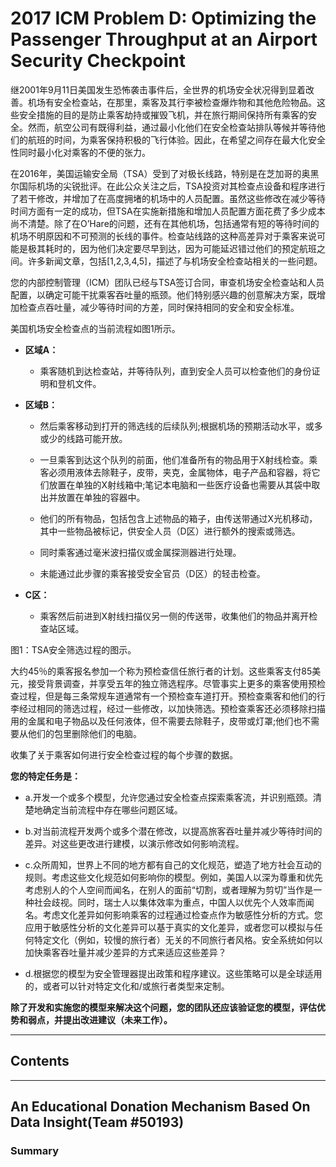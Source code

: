 # 2017 ICM Problem D: Optimizing the Passenger Throughput at an Airport Security Checkpoint


继2001年9月11日美国发生恐怖袭击事件后，全世界的机场安全状况得到显着改善。机场有安全检查站，在那里，乘客及其行李被检查爆炸物和其他危险物品。这些安全措施的目的是防止乘客劫持或摧毁飞机，并在旅行期间保持所有乘客的安全。然而，航空公司有既得利益，通过最小化他们在安全检查站排队等候并等待他们的航班的时间，为乘客保持积极的飞行体验。因此，在希望之间存在最大化安全性同时最小化对乘客的不便的张力。

在2016年，美国运输安全局（TSA）受到了对极长线路，特别是在芝加哥的奥黑尔国际机场的尖锐批评。在此公众关注之后，TSA投资对其检查点设备和程序进行了若干修改，并增加了在高度拥堵的机场中的人员配置。虽然这些修改在减少等待时间方面有一定的成功，但TSA在实施新措施和增加人员配置方面花费了多少成本尚不清楚。除了在O’Hare的问题，还有在其他机场，包括通常有短的等待时间的机场不明原因和不可预测的长线的事件。检查站线路的这种高差异对于乘客来说可能是极其耗时的，因为他们决定要尽早到达，因为可能延迟错过他们的预定航班之间。许多新闻文章，包括[1,2,3,4,5]，描述了与机场安全检查站相关的一些问题。

您的内部控制管理（ICM）团队已经与TSA签订合同，审查机场安全检查站和人员配置，以确定可能干扰乘客吞吐量的瓶颈。他们特别感兴趣的创意解决方案，既增加检查点吞吐量，减少等待时间的方差，同时保持相同的安全和安全标准。

美国机场安全检查点的当前流程如图1所示。

 + **区域A：**

     + 乘客随机到达检查站，并等待队列，直到安全人员可以检查他们的身份证明和登机文件。

 + **区域B：**

     + 然后乘客移动到打开的筛选线的后续队列;根据机场的预期活动水平，或多或少的线路可能开放。

     + 一旦乘客到达这个队列的前面，他们准备所有的物品用于X射线检查。乘客必须用液体去除鞋子，皮带，夹克，金属物体，电子产品和容器，将它们放置在单独的X射线箱中;笔记本电脑和一些医疗设备也需要从其袋中取出并放置在单独的容器中。

     + 他们的所有物品，包括包含上述物品的箱子，由传送带通过X光机移动，其中一些物品被标记，供安全人员（D区）进行额外的搜索或筛选。

     + 同时乘客通过毫米波扫描仪或金属探测器进行处理。

     + 未能通过此步骤的乘客接受安全官员（D区）的轻击检查。

 + **C区：**

     + 乘客然后前进到X射线扫描仪另一侧的传送带，收集他们的物品并离开检查站区域。

图1：TSA安全筛选过程的图示。

大约45％的乘客报名参加一个称为预检查信任旅行者的计划。这些乘客支付85美元，接受背景调查，并享受五年的独立筛选程序。尽管事实上更多的乘客使用预检查过程，但是每三条常规车道通常有一个预检查车道打开。预检查乘客和他们的行李经过相同的筛选过程，经过一些修改，以加快筛选。预检查乘客还必须移除扫描用的金属和电子物品以及任何液体，但不需要去除鞋子，皮带或灯罩;他们也不需要从他们的包里删除他们的电脑。

收集了关于乘客如何进行安全检查过程的每个步骤的数据。

**您的特定任务是：**

 + a.开发一个或多个模型，允许您通过安全检查点探索乘客流，并识别瓶颈。清楚地确定当前流程中存在哪些问题区域。

 + b.对当前流程开发两个或多个潜在修改，以提高旅客吞吐量并减少等待时间的差异。对这些更改进行建模，以演示修改如何影响流程。

 + c.众所周知，世界上不同的地方都有自己的文化规范，塑造了地方社会互动的规则。考虑这些文化规范如何影响你的模型。例如，美国人以深为尊重和优先考虑别人的个人空间而闻名，在别人的面前“切割，或者理解为剪切”当作是一种社会歧视。同时，瑞士人以集体效率为重点，中国人以优先个人效率而闻名。考虑文化差异如何影响乘客的过程通过检查点作为敏感性分析的方式。您应用于敏感性分析的文化差异可以基于真实的文化差异，或者您可以模拟与任何特定文化（例如，较慢的旅行者）无关的不同旅行者风格。安全系统如何以加快乘客吞吐量并减少差异的方式来适应这些差异？

 + d.根据您的模型为安全管理器提出政策和程序建议。这些策略可以是全球适用的，或者可以针对特定文化和/或旅行者类型来定制。

**除了开发和实施您的模型来解决这个问题，您的团队还应该验证您的模型，评估优势和弱点，并提出改进建议（未来工作）。**



---
## Contents


---

## An Educational Donation Mechanism Based On Data Insight(Team #50193)

### Summary


